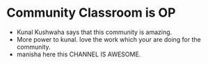 # Community Classroom is OP

- Kunal Kushwaha says that this community is amazing.
- More power to kunal. love the work which your are doing for the community.
- manisha here this CHANNEL IS AWESOME.

